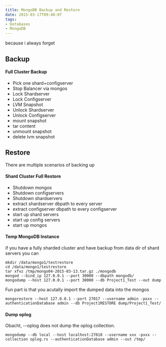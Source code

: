 ```yaml
---
title: MongoDB Backup and Restore
date: 2015-03-17T09:48:07
tags: 
- Databases
- MongoDB
---
```


because i always forget

## Backup

#### Full Cluster Backup

* Pick one shard+configserver
* Stop Balancer via mongos
* Lock Shardserver
* Lock Configserver
* LVM Snapshot
* Unlock Shardserver
* Unlock Configserver
* mount snapshot
* tar content
* unmount snapshot
* delete lvm snapshot

## Restore

There are multiple scenarios of backing up

#### Shard Cluster Full Restore

* Shutdown mongos
* Shutdown configservers
* Shutdown shardservers
* extract shardserver dbpath to every server
* extract configserver dbpath to every configserver
* start up shard servers
* start up config servers
* start up mongos

#### Temp MongoDB Instance

if you have a fully sharded cluster and have backup from data dir of shard
servers you can

    mkdir /data/mongo1/testrestore
    cd /data/mongo1/testrestore
    tar xfvz /tmp/mongo04-2015-03-13.tar.gz ./mongodb
    mongod --bind_ip 127.0.0.1 --port 30000 --dbpath mongodb/
    mongodump --host 127.0.0.1 --port 30000 --db Project1_Test --out dump

Fun part is that you acutally import the dumped data into the mongos

    mongorestore --host 127.0.0.1 --port 27017 --username admin -pxxx --authenticationDatabase admin --db Project1RESTORE dump/Project1_Test/

#### Dump oplog

Obacht, --oplog does not dump the oplog collection.

    mongodump --db local --host localhost:27018 --username xxx -pxxx --collection oplog.rs --authenticationDatabase admin --out /tmp/

